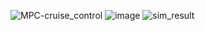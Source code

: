 ![MPC-cruise_control](https://user-images.githubusercontent.com/36635562/152439968-984412cc-be89-4ef7-be74-ed212e046145.jpg)
![image](https://user-images.githubusercontent.com/36635562/152440156-99926301-b9c2-4147-b35b-9593d4108c46.png)
![sim_result](https://user-images.githubusercontent.com/36635562/152440168-38d37ae9-2e84-4bda-86b9-90b4ec51e3a6.png)
